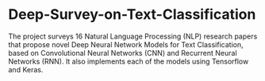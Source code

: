 # Deep-Survey-on-Text-Classification

The project surveys 16 Natural Language Processing (NLP) research papers that propose novel Deep Neural Network Models for Text Classification, based on Convolutional Neural Networks (CNN) and Recurrent Neural Networks (RNN). It also implements each of the models using Tensorflow and Keras.
